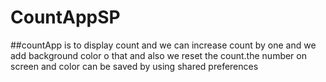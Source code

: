 # CountAppSP
##countApp is to display count and we can increase count by one and
we add background color o that and also we reset the count.the number on screen and color can be 
saved by using shared preferences
